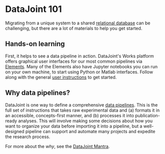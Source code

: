 # DataJoint 101

Migrating from a unique system to a shared
[relational database](../ref-integrity/relational-databases) can be challenging, but 
there are a lot of materials to help you get started.

## Hands-on learning

First, it helps to see a data pipeline in action. DataJoint's Works platform
offers graphical user interfaces for our most common pipelines via 
[Elements](../../../elements/index.md). Many of the Elements also have Jupyter notebooks
you can run on your own machine, to start using Python or Matlab interfaces.
Follow along with the general [user instructions](../../../elements/user-guide)
to get started.

## Why data pipelines?

DataJoint is one way to define a comprehensive [data pipelines](./data-pipelines).
This is the full set of instructions that takes raw experimental data and
(a) formats it in an accessible, concepts-first manner, and (b) processes it
into publication-ready analyses. This will involve making some decisions about how
you want to organize your data before importing it into a pipeline, but a well-designed
pipeline can support and automate many projects and expedite the research process.

For more about the *why*, see the [DataJoint Mantra](../mantra).

<!-- TODO Terminology archive/_to_include/3_02 -->
